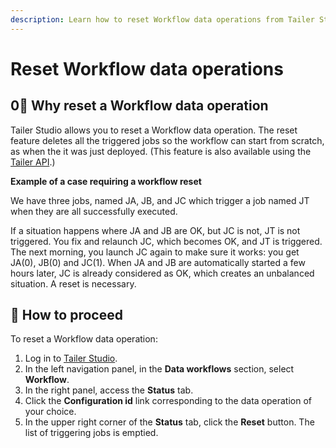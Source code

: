 ```yaml
---
description: Learn how to reset Workflow data operations from Tailer Studio.
---
```


# Reset Workflow data operations

## 0⃣ Why reset a Workflow data operation

Tailer Studio allows you to reset a Workflow data operation. The reset feature deletes all the triggered jobs so the workflow can start from scratch, as when the it was just deployed. \(This feature is also available using the [Tailer API](../tailer-api/api-features.md#resetting-a-workflow).\)

**Example of a case requiring a workflow reset**

We have three jobs, named JA, JB, and JC which trigger a job named JT when they are all successfully executed.

If a situation happens where JA and JB are OK, but JC is not, JT is not triggered. You fix and relaunch JC, which becomes OK, and JT is triggered. The next morning, you launch JC again to make sure it works: you get JA\(0\), JB\(0\) and JC\(1\). When JA and JB are automatically started a few hours later, JC is already considered as OK, which creates an unbalanced situation. A reset is necessary.

## 🔢 How to proceed

To reset a Workflow data operation:

1. Log in to [Tailer Studio](http://studio.tailer.ai/).
2. In the left navigation panel, in the **Data workflows** section, select **Workflow**.
3. In the right panel, access the **Status** tab.
4. Click the **Configuration id** link corresponding to the data operation of your choice.
5. In the upper right corner of the **Status** tab, click the **Reset** button. The list of triggering jobs is emptied.

